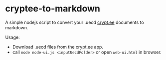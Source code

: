# cryptee-to-markdown
A simple nodejs script to convert your .uecd [crypt.ee](https://github.com/cryptee) documents to markdown.

Usage:
* Download .uecd files from the crypt.ee app.
* call `node node-ui.js <inputUecdFolder>` or open `web-ui.html` in browser.
